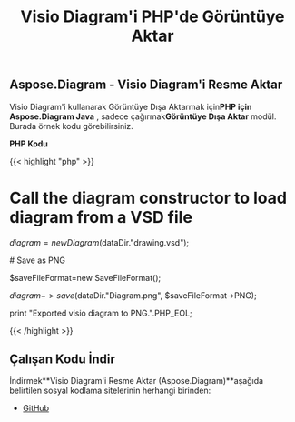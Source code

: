 ﻿---
title: Visio Diagram'i PHP'de Görüntüye Aktar
type: docs
weight: 30
url: /tr/java/export-visio-diagram-to-image-in-php/
---
## **Aspose.Diagram - Visio Diagram'i Resme Aktar**
 Visio Diagram'i kullanarak Görüntüye Dışa Aktarmak için**PHP için Aspose.Diagram Java** , sadece çağırmak**Görüntüye Dışa Aktar** modül. Burada örnek kodu görebilirsiniz.

**PHP Kodu**

{{< highlight "php" >}}

 # Call the diagram constructor to load diagram from a VSD file

$diagram = new Diagram($dataDir."drawing.vsd");

\# Save as PNG

$saveFileFormat=new SaveFileFormat();

$diagram->save($dataDir."Diagram.png", $saveFileFormat->PNG);

print "Exported visio diagram to PNG.".PHP_EOL;

{{< /highlight >}}
## **Çalışan Kodu İndir**
 İndirmek**Visio Diagram'i Resme Aktar (Aspose.Diagram)**aşağıda belirtilen sosyal kodlama sitelerinin herhangi birinden:

- [GitHub](https://github.com/asposediagram/Aspose.Diagram-for-Java/blob/master/Plugins/Aspose_Diagram_Java_for_PHP/src/aspose/diagram/LoadingSavingandConverting/ExportToImage.php)
